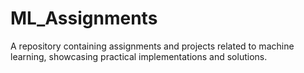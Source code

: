 # ML_Assignments
A repository containing assignments and projects related to machine learning, showcasing practical implementations and solutions.
